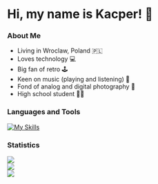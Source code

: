 # Hi, my name is Kacper! 👋

### About Me
- Living in Wroclaw, Poland 🇵🇱
- Loves technology 💻
- Big fan of retro 🕹
- Keen on music (playing and listening) 💽
- Fond of analog and digital photography 📸
- High school student 🧑‍🎓

### Languages and Tools
[![My Skills](https://skillicons.dev/icons?i=bash,bootstrap,css,html,js,linux,mysql,neovim,py)](https://skillicons.dev)

### Statistics
![](https://github-readme-stats.vercel.app/api?username=kmtrebacz&theme=dark&hide_border=true&include_all_commits=false&count_private=true)<br>
![](https://github-readme-streak-stats.herokuapp.com/?user=kmtrebacz&theme=dark&hide_border=true)<br>
![](https://github-readme-stats.vercel.app/api/top-langs/?username=kmtrebacz&theme=dark&hide_border=true&include_all_commits=false&count_private=true&layout=compact)
